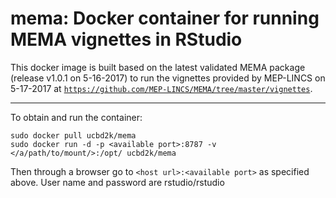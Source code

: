 # mema: Docker container for running MEMA vignettes in RStudio

This docker image is built based on the latest validated MEMA package (release v1.0.1 on 5-16-2017) to run the vignettes provided by MEP-LINCS on 5-17-2017 at [`https://github.com/MEP-LINCS/MEMA/tree/master/vignettes`](https://github.com/MEP-LINCS/MEMA/tree/master/vignettes).

---
To obtain and run the container:

```
sudo docker pull ucbd2k/mema
sudo docker run -d -p <available port>:8787 -v </a/path/to/mount/>:/opt/ ucbd2k/mema
```

Then through a browser go to ```<host url>:<available port>``` as specified above.
User name and password are rstudio/rstudio
